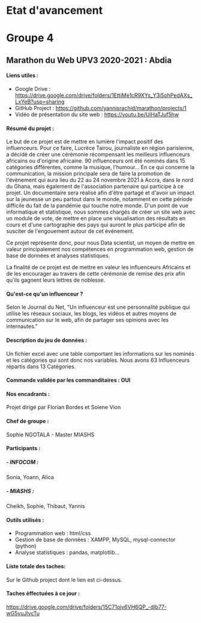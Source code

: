 # Etat d'avancement

# Groupe 4

## Marathon du Web UPV3 2020-2021 : Abdia

#### Liens utiles :

- Google Drive : https://drive.google.com/drive/folders/1EttiMe1cR9XYs_Y3i5ohPedAXs_LxYeB?usp=sharing
- GitHub Project : https://github.com/yannisrachid/marathon/projects/1
- Vidéo de présentation du site web : https://youtu.be/UiHaTJuf5hw

#### Résumé du projet :

Le but de ce projet est de mettre en lumière l'impact positif des influenceurs. Pour ce faire, Lucrèce Tairou, journaliste en région parisienne, a décidé de créer une cérémonie récompensant les meilleurs influenceurs africains ou d'origine africaine. 90 influenceurs ont été nominés dans 15 catégories différentes, comme la musique, l'humour... En ce qui concerne la communication, la mission principale sera de faire la promotion de l'évènement qui aura lieu du 22 au 24 novembre 2021 à Accra, dans le nord du Ghana, mais également de l'association partenaire qui participe à ce projet. Un documentaire sera réalisé afin d'être partagé et d'avoir un impact sur la jeunesse un peu partout dans le monde, notamment en cette période difficile du fait de la pandémie qui touche notre monde. D'un point de vue informatique et statistique, nous sommes chargés de créer un site web avec un module de vote, de mettre en place une visualisation des résultats en cours et d'une cartographie des pays qui auront le plus participé afin de susciter de l'engouement autour de cet événement.

Ce projet représente donc, pour nous Data scientist, un moyen de mettre en valeur principalement nos compétences en programmation web, gestion de base de données et analyses statistiques.

La finalité de ce projet est de mettre en valeur les influenceurs Africains et de les encourager au travers de cette cérémonie de remise des prix afin qu'ils gagnent leurs lettres de noblesse.

#### Qu'est-ce qu'un influenceur ?
Selon le Journal du Net, "Un influenceur est une personnalité publique qui utilise les réseaux sociaux, les blogs, les vidéos et autres moyens de communication sur le web, afin de partager ses opinions avec les internautes."

#### Description du jeu de données :
Un fichier excel  avec une table comportant les informations sur les nominés et les catégories qui sont donc nos variables. Nous avons 63 Influenceurs répartis dans 13 Catégories.

#### Commande validée par les commanditaires : OUI

#### Nos encadrants : 
Projet dirigé par Florian Bordes et Solene Vion

#### Chef de groupe : 
Sophie NGOTALA - Master MIASHS

#### Participants :
##### - INFOCOM :
Sonia,
Yoann,
Alica

##### - MIASHS :
Cheikh,
Sophie,
Thibaut,
Yannis

#### Outils utilisés :
- Programmation web : html/css
- Gestion de base de données : XAMPP, MySQL, mysql-connector (python)
- Analyse statistiques : pandas, matplotlib...

#### Liste totale des taches: 
Sur le Github project dont le lien est ci-dessus.

#### Taches éffectuées à ce jour : 
https://drive.google.com/drive/folders/15C71ojv6VH6QP_-dIb77-wG5yuJlvcTu
